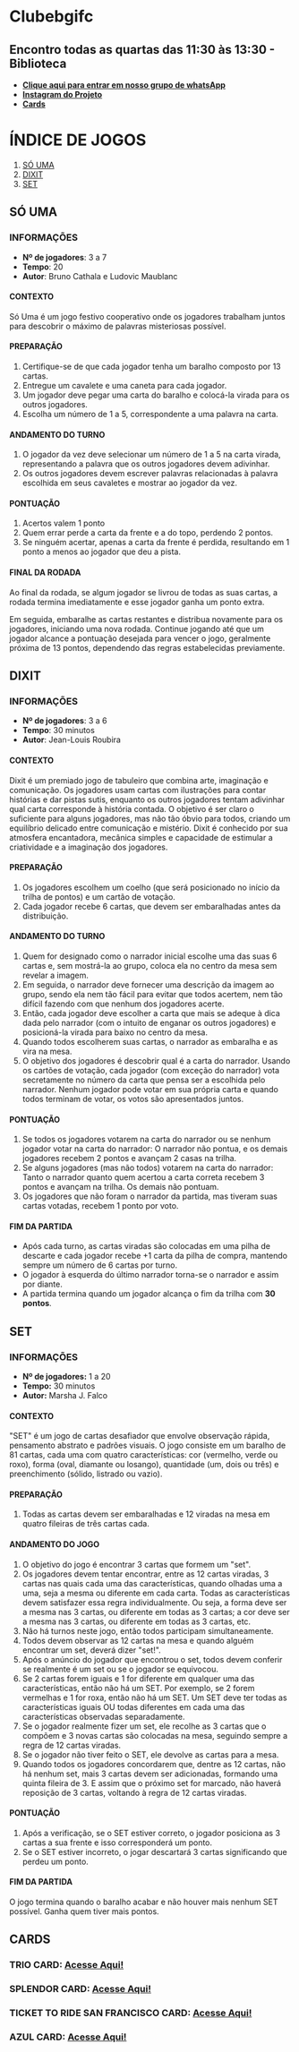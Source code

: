 # Clubebgifc
## Encontro todas as quartas das 11:30 às 13:30 - Biblioteca
* **[Clique aqui para entrar em nosso grupo de whatsApp](https://chat.whatsapp.com/FYUFXPp98CGCd0Og8Yr4WG)**
* **[Instagram do Projeto](https://www.instagram.com/clubebgifc/)**
* **[Cards](#CARDS)**

# ÍNDICE DE JOGOS
1. [SÓ UMA](#SÓ-UMA)
2. [DIXIT](#DIXIT)
3. [SET](#SET)

## SÓ UMA
### INFORMAÇÕES
* **Nº de jogadores**: 3 a 7
* **Tempo**: 20
* **Autor**: Bruno Cathala e Ludovic Maublanc
#### CONTEXTO
Só Uma é um jogo festivo cooperativo onde os jogadores trabalham juntos para descobrir o máximo de palavras misteriosas possível. 

#### PREPARAÇÃO
1. Certifique-se de que cada jogador tenha um baralho composto por 13 cartas.
2. Entregue um cavalete e uma caneta para cada jogador.
3. Um jogador deve pegar uma carta do baralho e colocá-la virada para os outros jogadores.
4. Escolha um número de 1 a 5, correspondente a uma palavra na carta.
#### ANDAMENTO DO TURNO
1. O jogador da vez deve selecionar um número de 1 a 5 na carta virada, representando a palavra que os outros jogadores devem adivinhar.
2. Os outros jogadores devem escrever palavras relacionadas à palavra escolhida em seus cavaletes e mostrar ao jogador da vez.
#### PONTUAÇÃO
1. Acertos valem 1 ponto
2. Quem errar perde a carta da frente e a do topo, perdendo 2 pontos.
3. Se ninguém acertar, apenas a carta da frente é perdida, resultando em 1 ponto a menos ao jogador que deu a pista.
#### FINAL DA RODADA 
Ao final da rodada,  se algum jogador se livrou de todas as suas cartas, a rodada termina imediatamente e esse jogador ganha um ponto extra.

Em seguida, embaralhe as cartas restantes e distribua novamente para os jogadores, iniciando uma nova rodada. Continue jogando até que um jogador alcance a pontuação desejada para vencer o jogo, geralmente próxima de 13 pontos, dependendo das regras estabelecidas previamente.

## DIXIT
### INFORMAÇÕES
* **Nº de jogadores**: 3 a 6
* **Tempo**: 30 minutos
* **Autor**: Jean-Louis Roubira
#### CONTEXTO
Dixit é um premiado jogo de tabuleiro que combina arte, imaginação e comunicação. Os jogadores usam cartas com ilustrações para contar histórias e dar pistas sutis, enquanto os outros jogadores tentam adivinhar qual carta corresponde à história contada. O objetivo é ser claro o suficiente para alguns jogadores, mas não tão óbvio para todos, criando um equilíbrio delicado entre comunicação e mistério. Dixit é conhecido por sua atmosfera encantadora, mecânica simples e capacidade de estimular a criatividade e a imaginação dos jogadores.
#### PREPARAÇÃO
1. Os jogadores escolhem um coelho (que será posicionado no início da trilha de pontos) e um cartão de votação.
2. Cada jogador recebe 6 cartas, que devem ser embaralhadas antes da distribuição.
#### ANDAMENTO DO TURNO
1. Quem for designado como o narrador inicial escolhe uma das suas 6 cartas e, sem mostrá-la ao grupo, coloca ela no centro da mesa sem revelar a imagem. 
2. Em seguida, o narrador deve fornecer uma descrição da imagem ao grupo, sendo ela nem tão fácil para evitar que todos acertem, nem tão difícil fazendo com que nenhum dos jogadores acerte.
3. Então, cada jogador deve escolher a carta que mais se adeque à dica dada pelo narrador (com o intuito de enganar os outros jogadores) e posicioná-la virada para baixo no centro da mesa.
4. Quando todos escolherem suas cartas, o narrador as embaralha e as vira na mesa.
5. O objetivo dos jogadores é descobrir qual é a carta do narrador. Usando os cartões de votação, cada jogador (com exceção do narrador) vota secretamente no número da carta que pensa ser a escolhida pelo narrador. Nenhum jogador pode votar em sua própria carta e quando todos terminam de votar, os votos são apresentados juntos.

#### PONTUAÇÃO
1. Se todos os jogadores votarem na carta do narrador ou se nenhum jogador votar na carta do narrador: O narrador não pontua, e os demais jogadores recebem 2 pontos e avançam 2 casas na trilha.
2. Se alguns jogadores (mas não todos) votarem na carta do narrador: Tanto o narrador quanto quem acertou a carta correta recebem 3 pontos e avançam na trilha. Os demais não pontuam.
3. Os jogadores que não foram o narrador da partida, mas tiveram suas cartas votadas, recebem 1 ponto por voto.

#### FIM DA PARTIDA
* Após cada turno, as cartas viradas são colocadas em uma pilha de descarte e cada jogador recebe +1 carta da pilha de compra, mantendo sempre um número de 6 cartas por turno.
* O jogador à esquerda do último narrador torna-se o narrador e assim por diante.
* A partida termina quando um jogador alcança o fim da trilha com **30 pontos**.



## SET
### INFORMAÇÕES
* **Nº de jogadores:** 1 a 20
* **Tempo:** 30 minutos
* **Autor:** Marsha J. Falco
#### CONTEXTO
"SET" é um jogo de cartas desafiador que envolve observação rápida, pensamento abstrato e padrões visuais. O jogo consiste em um baralho de 81 cartas, cada uma com quatro características: cor (vermelho, verde ou roxo), forma (oval, diamante ou losango), quantidade (um, dois ou três) e preenchimento (sólido, listrado ou vazio).
#### PREPARAÇÃO
1. Todas as cartas devem ser embaralhadas e 12 viradas na mesa em quatro fileiras de três cartas cada. 
#### ANDAMENTO DO JOGO
1. O objetivo do jogo é encontrar 3 cartas que formem um "set".
2. Os jogadores devem tentar encontrar, entre as 12 cartas viradas, 3 cartas nas quais cada uma das características, quando olhadas uma a uma, seja a mesma ou diferente em cada carta. Todas as características devem satisfazer essa regra individualmente. Ou seja, a forma deve ser a mesma nas 3 cartas, ou diferente em todas as 3 cartas; a cor deve ser a mesma nas 3 cartas, ou diferente em todas as 3 cartas, etc.
3. Não há turnos neste jogo, então todos participam simultaneamente.
4. Todos devem observar as 12 cartas na mesa e quando alguém encontrar um set, deverá dizer "set!".
5. Após o anúncio do jogador que encontrou o set, todos devem conferir se realmente é um set ou se o jogador se equivocou.
6. Se 2 cartas forem iguais e 1 for diferente em qualquer uma das características, então não há um SET. Por exemplo, se 2 forem vermelhas e 1 for roxa, então não há um SET. Um SET deve ter todas as características iguais OU todas diferentes em cada uma das características observadas separadamente.
7. Se o jogador realmente fizer um set, ele recolhe as 3 cartas que o compõem e 3 novas cartas são colocadas na mesa, seguindo sempre a regra de 12 cartas viradas.
8. Se o jogador não tiver feito o SET, ele devolve as cartas para a mesa.
9. Quando todos os jogadores concordarem que, dentre as 12 cartas, não há nenhum set, mais 3 cartas devem ser adicionadas, formando uma quinta fileira de 3. E assim que o próximo set for marcado, não haverá reposição de 3 cartas, voltando à regra de 12 cartas viradas.
#### PONTUAÇÃO
1. Após a verificação, se o SET estiver correto, o jogador posiciona as 3 cartas a sua frente e isso corresponderá um ponto.
2. Se o SET estiver incorreto, o jogar descartará 3 cartas significando que perdeu um ponto.
#### FIM DA PARTIDA
O jogo termina quando o baralho acabar e não houver mais nenhum SET possível.
Ganha quem tiver mais pontos.

## CARDS
### TRIO CARD: [Acesse Aqui!](https://drive.google.com/file/d/1YiUZ0ltw8ajCZTORnfEdyXIecS769Wu9/view?usp=drive_link)

### SPLENDOR CARD: [Acesse Aqui!](https://drive.google.com/file/d/1f2Vl-XQAZzD7vp-bZvllVZ2-Cdo5eB-s/view?usp=drive_link)

### TICKET TO RIDE SAN FRANCISCO CARD: [Acesse Aqui!](https://drive.google.com/file/d/1kzvdOsI1gY1d8RljcDl1Qc3xV38eNVAq/view?usp=sharing)
### AZUL CARD: [Acesse Aqui!](https://drive.google.com/file/d/196o1V5688wwOP8-AWI6LGG38egaak6r2/view?usp=drive_link)
